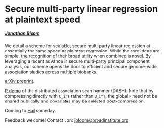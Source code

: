 # Secure multi-party linear regression at plaintext speed
##### [Jonathan Bloom](https://www.broadinstitute.org/bios/jonathan-bloom)

We detail a scheme for scalable, secure multi-party linear regression at essentially the same speed as plaintext regression. While the core ideas are simple, the recognition of their broad utility when combined is novel. By leveraging a recent advance in secure multi-party principal component analysis, our scheme opens the door to efficient and secure genome-wide association studies across multiple biobanks.

[arXiv preprint](https://arxiv.org/pdf/1901.09531.pdf).

[R demo](https://github.com/jbloom22/DASH/blob/master/dash.r) of the distributed association scan hammer (DASH). Note that by compressing directly with `C_i^T` rather than `Q_i^T`, the global `R` need not be shared publically and covariates may be selected post-compression.

Coming to [Hail](https://hail.is/about.html) someday.

Feedback welcome! Contact Jon: jbloom@broadinstitute.org
